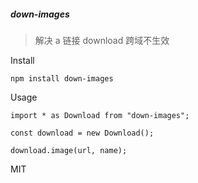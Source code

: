 ##### down-images

> 解决 a 链接 download 跨域不生效

Install

```
npm install down-images
```

Usage

```
import * as Download from "down-images";

const download = new Download();

download.image(url, name);
```

MIT
